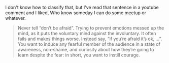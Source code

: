 I don't know how to classify that, but I've read that sentence in a youtube comment and I liked, Who know someday I can do some meetup or whatever.

> Never tell “don’t be afraid”. Trying to prevent emotions messed up the mind, as it puts the voluntary mind against the involuntary. It often fails and makes things worse.
> Instead say, “if you’re afraid it’s ok, …”. You want to induce any fearful member of the audience in a state of awareness, non-shame, and curiosity about how they’re going to learn despite the fear: in short, you want to instill courage.
